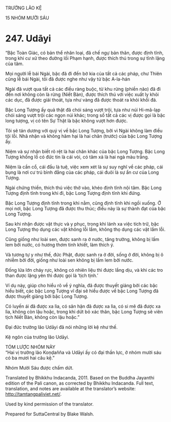 TRƯỞNG LÃO KỆ

15 NHÓM MƯỜI SÁU

# 247\. Udāyi

“Bậc Toàn Giác, có bản thể nhân loại, đã chế ngự bản thân, được định tĩnh, trong khi cư xử theo đường lối Phạm hạnh, được thích thú trong sự tĩnh lặng của tâm.

Mọi người lễ bái Ngài, bậc đã đi đến bờ kia của tất cả các pháp, chư Thiên cũng lễ bái Ngài, tôi đã được nghe như vậy từ bậc A-la-hán

Ngài đã vượt qua tất cả các điều ràng buộc, từ khu rừng (phiền não) đã đi đến nơi không còn là rừng (Niết Bàn), được thích thú với việc xuất ly khỏi các dục, đã được giải thoát, tựa như vàng đã được thoát ra khỏi khối đá.

Bậc Long Tượng ấy quả thật đã chói sáng vượt trội, tựa như núi Hi-mã-lạp chói sáng vượt trội các ngọn núi khác; trong số tất cả các vị được gọi là bậc long tượng, vị có tên Sự Thật là bậc không vượt hơn được.

Tôi sẽ tán dương với quý vị về bậc Long Tượng, bởi vì Ngài không làm điều tội lỗi. Nhã nhặn và không hãm hại là hai chân (trước) của bậc Long Tượng ấy.

Niệm và sự nhận biết rõ rệt là hai chân khác của bậc Long Tượng. Bậc Long Tượng khổng lồ có đức tin là cái vòi, có tâm xả là hai ngà màu trắng.

Niệm là cần cổ, cái đầu là tuệ, việc xem xét là sự suy nghĩ về các pháp, cái bụng là nơi cư trú bình đẳng của các pháp, cái đuôi là sự ẩn cư của Long Tượng.

Ngài chứng thiền, thích thú việc thở vào, khéo định tĩnh nội tâm. Bậc Long Tượng định tĩnh trong khi đi, bậc Long Tượng định tĩnh khi đứng.

Bậc Long Tượng định tĩnh trong khi nằm, cũng định tĩnh khi ngồi xuống. Ở mọi nơi, bậc Long Tượng đã được thu thúc; điều này là sự thành đạt của bậc Long Tượng.

Sau khi nhận được vật thực và y phục, trong khi lánh xa việc tích trữ, bậc Long Tượng thọ dụng các vật không lỗi lầm, không thọ dụng các vật lầm lỗi.

Cũng giống như loài sen, được sanh ra ở nước, tăng trưởng, không bị lấm lem bởi nước, có hương thơm tinh khiết, làm thích ý.

Và tương tự y như thế, đức Phật, được sanh ra ở đời, sống ở đời, không bị ô nhiễm bởi đời, giống như loài sen không bị lấm lem bởi nước.

Đống lửa lớn cháy rực, không có nhiên liệu thì được lắng dịu, và khi các tro than được lặng yên thì được gọi là ‘tịch tịnh.’

Ví dụ này, giúp cho hiểu rõ về ý nghĩa, đã được thuyết giảng bởi các bậc hiểu biết, các bậc Long Tượng vĩ đại sẽ hiểu được về bậc Long Tượng đã được thuyết giảng bởi bậc Long Tượng.

Có luyến ái đã được xa lìa, có sân hận đã được xa lìa, có si mê đã được xa lìa, không còn lậu hoặc, trong khi dứt bỏ xác thân, bậc Long Tượng sẽ viên tịch Niết Bàn, không còn lậu hoặc.”

Đại đức trưởng lão Udāyi đã nói những lời kệ như thế.

Kệ ngôn của trưởng lão Udāyi.

TÓM LƯỢC NHÓM NÀY  
“Hai vị trưởng lão Koṇḍañña và Udāyi ấy có đại thần lực, ở nhóm mười sáu có ba mươi hai câu kệ.”

Nhóm Mười Sáu được chấm dứt.

Translated by Bhikkhu Indacanda, 2011. Based on the Buddha Jayanthi edition of the Pali canon, as corrected by Bhikkhu Indacanda. Full text, translation, and notes are available at the translator’s website: http://tamtangpaliviet.net/.

Used by kind permission of the translator.

Prepared for SuttaCentral by Blake Walsh.